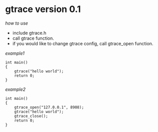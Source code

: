gtrace version 0.1
========================


*how to use*

- include gtrace.h
- call gtrace function.
- if you would like to change gtrace config, call gtrace_open function.


*example1*

	int main()
	{
		gtrace("hello world");
		return 0;
	}


*example2*

	int main()
	{
		gtrace_open("127.0.0.1", 8908);
		gtrace("hello world");
		gtrace_close();
		return 0;
	}

